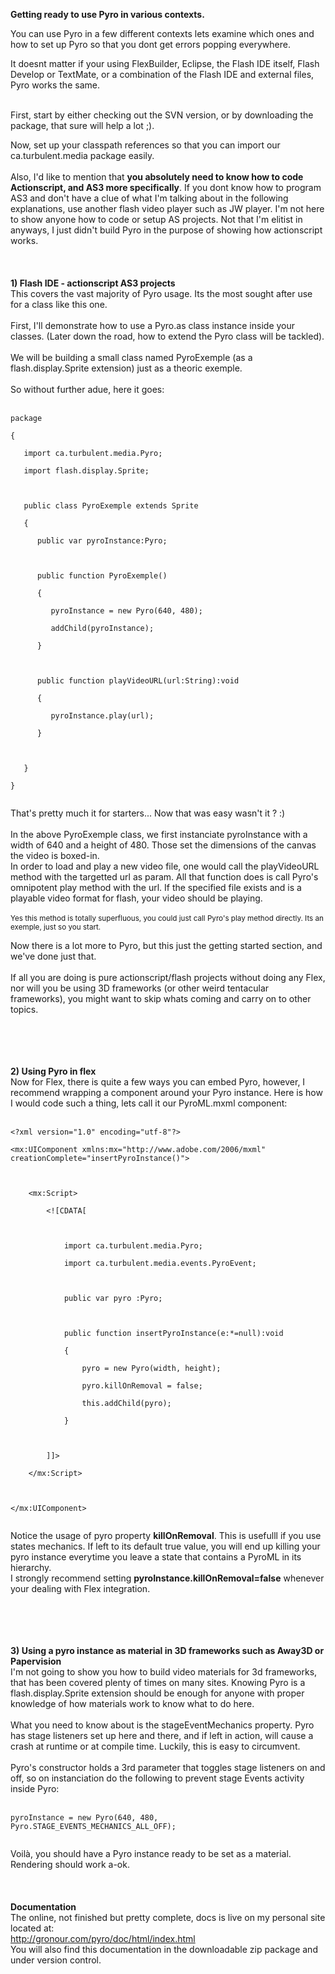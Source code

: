 **Getting ready to use Pyro in various contexts.**

You can use Pyro in a few different contexts lets examine which ones and how to set up Pyro so that you dont get errors popping everywhere.


It doesnt matter if your using FlexBuilder, Eclipse, the Flash IDE itself, Flash Develop or TextMate, or a combination of the Flash IDE and external files, Pyro works the same.<br><br>

First, start by either checking out the SVN version, or by downloading the package, that sure will help a lot ;).<br>

Now, set up your classpath references so that you can import our ca.turbulent.media package easily.<br>
<br>
Also, I'd like to mention that <b>you absolutely need to know how to code Actionscript, and AS3 more specifically</b>. If you dont know how to program AS3 and don't have a clue of what I'm talking about in the following explanations, use another flash video player such as JW player. I'm not here to show anyone how to code or setup AS projects. Not that I'm elitist in anyways, I just didn't build Pyro in the purpose of showing how actionscript works.<br>
<br>
<br><br>
<b>1) Flash IDE - actionscript AS3 projects</b><br>
This covers the vast majority of Pyro usage. Its the most sought after use for a class like this one.<br>
<br>
First, I'll demonstrate how to use a Pyro.as class instance inside your classes. (Later down the road, how to extend the Pyro class will be tackled).<br>
<br>
We will be building a small class named PyroExemple (as a flash.display.Sprite extension) just as a theoric exemple.<br>
<br>
So without further adue, here it goes:<br>
<br>
<pre><code>package<br>
{<br>
   import ca.turbulent.media.Pyro;<br>
   import flash.display.Sprite;<br>
<br>
   public class PyroExemple extends Sprite<br>
   {<br>
      public var pyroInstance:Pyro;<br>
<br>
      public function PyroExemple()<br>
      {<br>
         pyroInstance = new Pyro(640, 480);<br>
         addChild(pyroInstance);<br>
      }<br>
<br>
      public function playVideoURL(url:String):void<br>
      {<br>
         pyroInstance.play(url);<br>
      }<br>
<br>
   }<br>
}<br>
</code></pre>

That's pretty much it for starters... Now that was easy wasn't it ? :)<br>
<br>
In the above PyroExemple class, we first instanciate pyroInstance with a width of 640 and a height of 480. Those set the dimensions of the canvas the video is boxed-in.<br>
In order to load and play a new video file, one would call the playVideoURL method with the targetted url as param. All that function does is call Pyro's omnipotent play method with the url. If the specified file exists and is a playable video format for flash, your video should be playing.<br>
<br><sub>Yes this method is totally superfluous, you could just call Pyro's play method directly. Its an exemple, just so you start.</sub>

Now there is a lot more to Pyro, but this just the getting started section, and we've done just that.<br>
<br>
If all you are doing is pure actionscript/flash projects without doing any Flex, nor will you be using 3D frameworks (or other weird tentacular frameworks), you might want to skip whats coming and carry on to other topics.<br>
<br>
<br><br><br>

<b>2) Using Pyro in flex</b><br>
Now for Flex, there is quite a few ways you can embed Pyro, however, I recommend wrapping a component around your Pyro instance. Here is how I would code such a thing, lets call it our PyroML.mxml component:<br>
<br>
<pre><code>&lt;?xml version="1.0" encoding="utf-8"?&gt;<br>
&lt;mx:UIComponent xmlns:mx="http://www.adobe.com/2006/mxml" creationComplete="insertPyroInstance()"&gt;<br>
	<br>
	&lt;mx:Script&gt;<br>
		&lt;![CDATA[<br>
		<br>
			import ca.turbulent.media.Pyro;<br>
			import ca.turbulent.media.events.PyroEvent;<br>
			<br>
			public var pyro	:Pyro;<br>
			<br>
			public function insertPyroInstance(e:*=null):void<br>
			{<br>
				pyro = new Pyro(width, height);<br>
				pyro.killOnRemoval = false;<br>
				this.addChild(pyro);<br>
			}	<br>
			<br>
		]]&gt;<br>
	&lt;/mx:Script&gt;<br>
	<br>
&lt;/mx:UIComponent&gt;<br>
</code></pre>

Notice the usage of pyro property <b>killOnRemoval</b>. This is usefulll if you use states mechanics. If left to its default true value, you will end up killing your pyro instance everytime you leave a state that contains a PyroML in its hierarchy.<br>
I strongly recommend setting <b>pyroInstance.killOnRemoval=false</b> whenever your dealing with Flex integration.<br>
<br>
<br><br><br>

<b>3) Using a pyro instance as material in 3D frameworks such as Away3D or Papervision</b><br>
I'm not going to show you how to build video materials for 3d frameworks, that has been covered plenty of times on many sites. Knowing Pyro is a flash.display.Sprite extension should be enough for anyone with proper knowledge of how materials work to know what to do here.<br>
<br>
What you need to know about is the stageEventMechanics property. Pyro has stage listeners set up here and there, and if left in action, will cause a crash at runtime or at compile time. Luckily, this is easy to circumvent.<br>
<br>
Pyro's constructor holds a 3rd parameter that toggles stage listeners on and off, so on instanciation do the following to prevent stage Events activity inside Pyro:<br>
<br>
<pre><code>pyroInstance = new Pyro(640, 480, Pyro.STAGE_EVENTS_MECHANICS_ALL_OFF);<br>
</code></pre>

Voilà, you should have a Pyro instance ready to be set as a material. Rendering should work a-ok.<br>
<br><br><br>
<b>Documentation</b><br>
The online, not finished but pretty complete, docs is live on my personal site located at:<br>
<a href='http://gronour.com/pyro/doc/html/index.html'>http://gronour.com/pyro/doc/html/index.html</a>
<br>You will also find this documentation in the downloadable zip package and under version control.<br>
<br><br>



